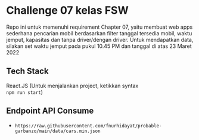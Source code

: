 
# Challenge 07 kelas FSW

Repo ini untuk memenuhi requirement Chapter 07, yaitu membuat web apps sederhana pencarian mobil berdasarkan filter tanggal tersedia mobil, waktu jemput, kapasitas dan tanpa driver/dengan driver.
Untuk mendapatkan data, silakan set waktu jemput pada pukul 10.45 PM dan tanggal di atas 23 Maret 2022 

## Tech Stack
React.JS (Untuk menjalankan project, ketikkan syntax  
 ```npm run start```)

## Endpoint API Consume
* ```https://raw.githubusercontent.com/fnurhidayat/probable-garbanzo/main/data/cars.min.json```

